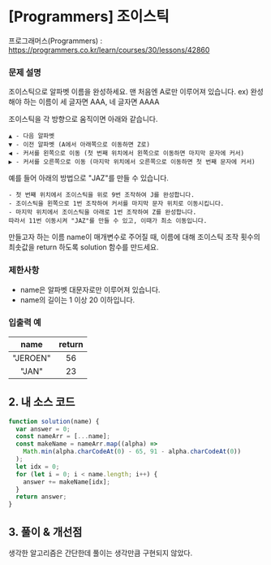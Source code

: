 # [Programmers] 조이스틱

프로그래머스(Programmers) : https://programmers.co.kr/learn/courses/30/lessons/42860

### 문제 설명

조이스틱으로 알파벳 이름을 완성하세요. 맨 처음엔 A로만 이루어져 있습니다.
ex) 완성해야 하는 이름이 세 글자면 AAA, 네 글자면 AAAA

조이스틱을 각 방향으로 움직이면 아래와 같습니다.

```
▲ - 다음 알파벳
▼ - 이전 알파벳 (A에서 아래쪽으로 이동하면 Z로)
◀ - 커서를 왼쪽으로 이동 (첫 번째 위치에서 왼쪽으로 이동하면 마지막 문자에 커서)
▶ - 커서를 오른쪽으로 이동 (마지막 위치에서 오른쪽으로 이동하면 첫 번째 문자에 커서)
```

예를 들어 아래의 방법으로 "JAZ"를 만들 수 있습니다.

```
- 첫 번째 위치에서 조이스틱을 위로 9번 조작하여 J를 완성합니다.
- 조이스틱을 왼쪽으로 1번 조작하여 커서를 마지막 문자 위치로 이동시킵니다.
- 마지막 위치에서 조이스틱을 아래로 1번 조작하여 Z를 완성합니다.
따라서 11번 이동시켜 "JAZ"를 만들 수 있고, 이때가 최소 이동입니다.
```

만들고자 하는 이름 name이 매개변수로 주어질 때, 이름에 대해 조이스틱 조작 횟수의 최솟값을 return 하도록 solution 함수를 만드세요.

### 제한사항

- name은 알파벳 대문자로만 이루어져 있습니다.
- name의 길이는 1 이상 20 이하입니다.

### 입출력 예

|   name   | return |
| :------: | :----: |
| "JEROEN" |   56   |
|  "JAN"   |   23   |

## 2. 내 소스 코드

```javascript
function solution(name) {
  var answer = 0;
  const nameArr = [...name];
  const makeName = nameArr.map((alpha) =>
    Math.min(alpha.charCodeAt(0) - 65, 91 - alpha.charCodeAt(0))
  );
  let idx = 0;
  for (let i = 0; i < name.length; i++) {
    answer += makeName[idx];
  }
  return answer;
}
```

## 3. 풀이 & 개선점

생각한 알고리즘은 간단한데 풀이는 생각만큼 구현되지 않았다.